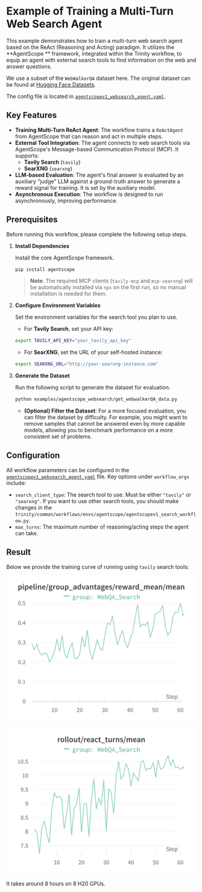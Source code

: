 # Example of Training a Multi-Turn Web Search Agent

This example demonstrates how to train a multi-turn web search agent based on the ReAct (Reasoning and Acting) paradigm.
It utilizes the **AgentScope ** framework, integrated within the Trinity workflow, to equip an agent with external search tools to find information on the web and answer questions.

We use a subset of the `WebWalkerQA` dataset here. The original dataset can be found at [Hugging Face Datasets](https://huggingface.co/datasets/callanwu/WebWalkerQA).

The config file is located in [`agentscopev1_websearch_agent.yaml`](agentscopev1_websearch_agent.yaml).

## Key Features

*   **Training Multi-Turn ReAct Agent**: The workflow trains a `ReActAgent` from AgentScope that can reason and act in multiple steps.
*   **External Tool Integration**: The agent connects to web search tools via AgentScope's Message-based Communication Protocol (MCP). It supports:
    *   **Tavily Search** (`tavily`)
    *   **SearXNG** (`searxng`)
*   **LLM-based Evaluation**: The agent's final answer is evaluated by an auxiliary "judge" LLM against a ground-truth answer to generate a reward signal for training. It is set by the auxiliary model.
*   **Asynchronous Execution**: The workflow is designed to run asynchronously, improving performance.

## Prerequisites

Before running this workflow, please complete the following setup steps.

1.  **Install Dependencies**

    Install the core AgentScope framework.
    ```bash
    pip install agentscope
    ```
    > **Note**: The required MCP clients (`tavily-mcp` and `mcp-searxng`) will be automatically installed via `npx` on the first run, so no manual installation is needed for them.

2.  **Configure Environment Variables**

    Set the environment variables for the search tool you plan to use.

    *   For **Tavily Search**, set your API key:
      ```bash
      export TAVILY_API_KEY="your_tavily_api_key"
      ```
    *   For **SearXNG**, set the URL of your self-hosted instance:
      ```bash
      export SEARXNG_URL="http://your-searxng-instance.com"
      ```

3.  **Generate the Dataset**

    Run the following script to generate the dataset for evaluation.
    ```bash
    python examples/agentscope_websearch/get_webwalkerQA_data.py
    ```
    *   **(Optional) Filter the Dataset**: For a more focused evaluation, you can filter the dataset by difficulty. For example, you might want to remove samples that cannot be answered even by more capable models, allowing you to benchmark performance on a more consistent set of problems.

## Configuration

All workflow parameters can be configured in the [`agentscopev1_websearch_agent.yaml`](agentscopev1_websearch_agent.yaml) file. Key options under `workflow_args` include:

*   `search_client_type`: The search tool to use. Must be either `"tavily"` or `"searxng"`. If you want to use other search tools, you should make changes in the `trinity/common/workflows/envs/agentscope/agentscopev1_search_workflow.py`.
*   `max_turns`: The maximum number of reasoning/acting steps the agent can take.


## Result
Below we provide the training curve of running using `tavily` search tools:

![](../../docs/sphinx_doc/assets/agentscope_websearch_reward.png)

![](../../docs/sphinx_doc/assets/agentscope_websearch_turns.png)


It takes around 8 hours on 8 H20 GPUs.
